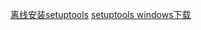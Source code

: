 [离线安装setuptools](http://blog.csdn.net/turkeyzhou/article/details/8880887)
[setuptools windows下载](https://pypi.python.org/pypi/setuptools/0.6c11#windows)
